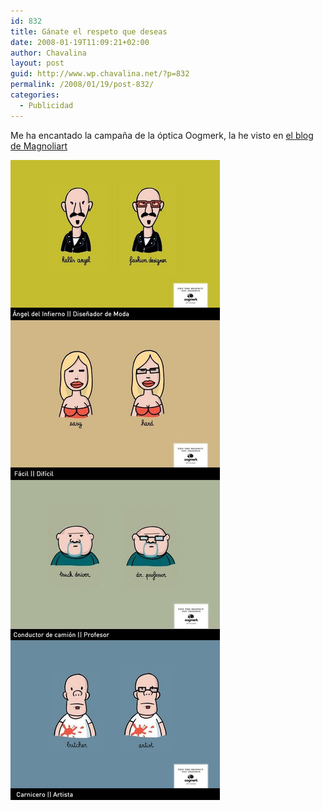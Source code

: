 ```yaml
---
id: 832
title: Gánate el respeto que deseas
date: 2008-01-19T11:09:21+02:00
author: Chavalina
layout: post
guid: http://www.wp.chavalina.net/?p=832
permalink: /2008/01/19/post-832/
categories:
  - Publicidad
---
```

Me ha encantado la campa&ntilde;a de la &oacute;ptica Oogmerk, la he visto en <a href="http://blog.magnoliart.com/2008/01/17/oogmerk-ganate-el-respeto-que-deseas/" target="_blank">el blog de Magnoliart</a> 

<p class="imgcentro">
  <img src="/imagenes/fotos/oogmerk.jpg" alt="Campa&ntilde;a gr&aacute;fica de la &oacute;ptica Oogmerk" />
</p>